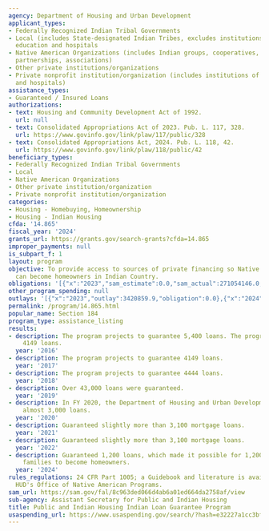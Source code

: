```yaml
---
agency: Department of Housing and Urban Development
applicant_types:
- Federally Recognized Indian Tribal Governments
- Local (includes State-designated Indian Tribes, excludes institutions of higher
  education and hospitals
- Native American Organizations (includes Indian groups, cooperatives, corporations,
  partnerships, associations)
- Other private institutions/organizations
- Private nonprofit institution/organization (includes institutions of higher education
  and hospitals)
assistance_types:
- Guaranteed / Insured Loans
authorizations:
- text: Housing and Community Development Act of 1992.
  url: null
- text: Consolidated Appropriations Act of 2023. Pub. L. 117, 328.
  url: https://www.govinfo.gov/link/plaw/117/public/328
- text: Consolidated Appropriations Act, 2024. Pub. L. 118, 42.
  url: https://www.govinfo.gov/link/plaw/118/public/42
beneficiary_types:
- Federally Recognized Indian Tribal Governments
- Local
- Native American Organizations
- Other private institution/organization
- Private nonprofit institution/organization
categories:
- Housing - Homebuying, Homeownership
- Housing - Indian Housing
cfda: '14.865'
fiscal_year: '2024'
grants_url: https://grants.gov/search-grants?cfda=14.865
improper_payments: null
is_subpart_f: 1
layout: program
objective: To provide access to sources of private financing so Native American families
  can become homeowners in Indian Country.
obligations: '[{"x":"2023","sam_estimate":0.0,"sam_actual":271054146.0,"usa_spending_actual":0.0},{"x":"2024","sam_estimate":0.0,"sam_actual":342157979.0,"usa_spending_actual":0.0},{"x":"2025","sam_estimate":0.0,"sam_actual":454000000.0,"usa_spending_actual":0.0}]'
other_program_spending: null
outlays: '[{"x":"2023","outlay":3420859.9,"obligation":0.0},{"x":"2024","outlay":329229.73,"obligation":0.0},{"x":"2025","outlay":1133923.06,"obligation":0.0}]'
permalink: /program/14.865.html
popular_name: Section 184
program_type: assistance_listing
results:
- description: The program projects to guarantee 5,400 loans. The program guaranteed
    4149 loans.
  year: '2016'
- description: The program projects to guarantee 4149 loans.
  year: '2017'
- description: The program projects to guarantee 4444 loans.
  year: '2018'
- description: Over 43,000 loans were guaranteed.
  year: '2019'
- description: In FY 2020, the Department of Housing and Urban Development guaranteed
    almost 3,000 loans.
  year: '2020'
- description: Guaranteed slightly more than 3,100 mortgage loans.
  year: '2021'
- description: Guaranteed slightly more than 3,100 mortgage loans.
  year: '2022'
- description: Guaranteed 1,200 loans, which made it possible for 1,200 Native American
    families to become homeowners.
  year: '2024'
rules_regulations: 24 CFR Part 1005; a Guidebook and literature is available from
  HUD's Office of Native American Programs.
sam_url: https://sam.gov/fal/8c963ded066d4ab6a01ed664da2758af/view
sub-agency: Assistant Secretary for Public and Indian Housing
title: Public and Indian Housing Indian Loan Guarantee Program
usaspending_url: https://www.usaspending.gov/search/?hash=e32227a1cc3bf3575beb6d685f24f5a7
---
```

